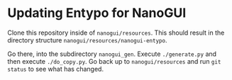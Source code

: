 # Updating Entypo for NanoGUI

Clone this repository inside of `nanogui/resources`.  This should result in the
directory structure `nanogui/resources/nanogui-entypo`.

Go there, into the subdirectory `nanogui_gen`.  Execute `./generate.py` and then
execute `./do_copy.py`.  Go back up to `nanogui/resources` and run `git status`
to see what has changed.
